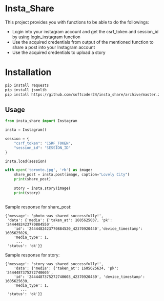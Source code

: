 Insta_Share
=========

This project provides you with functions to be able to do the followings:
 *  Login into your instagram account and get the csrf_token and session_id by using login_instagram function
 *  Use the acquired credentials from output of the mentioned function to share a post into your Instagram account  
 *  Use the acquired credentials to upload a story
 
 # Installation #
 
```bash
pip install requests
pip install jsonlib
pip install https://github.com/softcoder24/insta_share/archive/master.zip
```
 
 ## Usage ##
 
```python
from insta_share import Instagram

insta = Instagram()

session = {
    "csrf_token": "CSRF_TOKEN",
    "session_id": "SESSION_ID"
}

insta.load(session)

with open('toronto.jpg', 'rb') as image:
    share_post = insta.post(image, caption="Lovely City")
    print(share_post)
    
    story = insta.story(image)
    print(story)
    

```
Sample response for share_post: 
```
{'message': 'photo was shared successfully!', 
 'data': {'media': {'taken_at': 1605625037, 'pk': '2444482423770884550', 
    'id': '2444482423770884520_42370920440','device_timestamp': 1605625026, 
    'media_type': 1,
     ...
 'status': 'ok'}}

```
Sample response for story: 
```
{'message': 'story was shared successfully!', 
    'data': {'media': {'taken_at': 1605625634, 'pk': '2444487375272740605', 
    'id': '2444487375272740603_42370920439', 'device_timestamp': 1605625630,
    'media_type': 1, 
       ...
 'status': 'ok'}}

```
